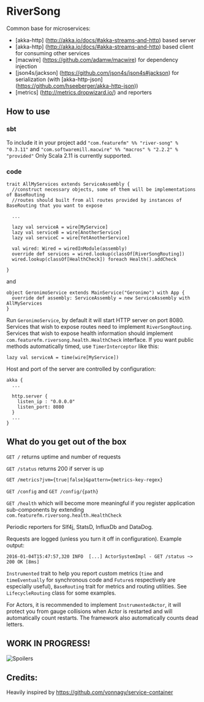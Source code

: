 # RiverSong
Common base for microservices:
* [akka-http] (http://akka.io/docs/#akka-streams-and-http) based server
* [akka-http] (http://akka.io/docs/#akka-streams-and-http) based client for consuming other services
* [macwire] (https://github.com/adamw/macwire) for dependency injection
* [json4s/jackson] (https://github.com/json4s/json4s#jackson) for serialization (with [akka-http-json] (https://github.com/hseeberger/akka-http-json))
* [metrics] (http://metrics.dropwizard.io/) and reporters

## How to use

### sbt
To include it in your project add `"com.featurefm" %% "river-song" % "0.3.11"` and `"com.softwaremill.macwire" %% "macros" % "2.2.2" % "provided"`
Only Scala 2.11 is currently supported.

### code
    trait AllMyServices extends ServiceAssembly {
      //construct necessary objects, some of them will be implementations of BaseRouting
      //routes should built from all routes provided by instances of BaseRouting that you want to expose
      
      ...

      lazy val serviceA = wire[MyService]
      lazy val serviceB = wire[AnotherService]
      lazy val serviceC = wire[YetAnotherService]
      
      val wired: Wired = wiredInModule(assembly)
      override def services = wired.lookup(classOf[RiverSongRouting])
      wired.lookup(classOf[HealthCheck]) foreach Health().addCheck

    }
and

    object GeronimoService extends MainService("Geronimo") with App {
      override def assembly: ServiceAssembly = new ServiceAssembly with AllMyServices
    }

Run `GeronimoService`, by default it will start HTTP server on port 8080. Services that wish to expose routes need to implement `RiverSongRouting`. Services that wish to expose health information should implement `com.featurefm.riversong.health.HealthCheck` interface.
 If you want public methods automatically timed, use `TimerInterceptor` like this:
 
    lazy val serviceA = time(wire[MyService])

Host and port of the server are controlled by configuration:

    akka {
      ... 
      
      http.server {
        listen_ip : "0.0.0.0"
        listen_port: 8080
      }
      ...
    }


## What do you get out of the box

`GET /` returns uptime and number of requests

`GET /status` returns 200 if server is up

`GET /metrics?jvm={true|false}&pattern={metrics-key-regex}`

`GET /config` and `GET /config/{path}`

`GET /health` which will become more meaningful if you register application sub-components by extending `com.featurefm.riversong.health.HealthCheck`

Periodic reporters for Slf4j, StatsD, InfluxDb and DataDog.

Requests are logged (unless you turn it off in configuration). Example output:

    2016-01-04T15:47:57,320 INFO  [...] ActorSystemImpl - GET /status ~> 200 OK [8ms]

`Instrumented` trait to help you report custom metrics (`time` and `timeEventually` for synchronous code and `Future`s respectively are especially useful), `BaseRouting` trait for metrics and routing utilities. See `LifecycleRouting` class for some examples.

For Actors, it is recommended to implement `InstrumentedActor`, it will protect you from gauge collisions when Actor is restarted and will automatically count restarts. The framework also automatically counts dead letters.

## WORK IN PROGRESS!
![Spoilers](http://cachebingo.titanbet.co.uk/sites/default/files/tumblr_static_tumblr_static_river_.jpg)

## Credits:
Heavily inspired by https://github.com/vonnagy/service-container


